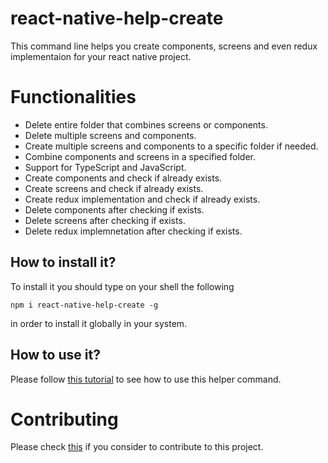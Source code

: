 # react-native-help-create

This command line helps you create components, screens and even redux implementaion for your react native project.

# Functionalities

- Delete entire folder that combines screens or components.
- Delete multiple screens and components.
- Create multiple screens and components to a specific folder if needed.
- Combine components and screens in a specified folder.
- Support for TypeScript and JavaScript.
- Create components and check if already exists.
- Create screens and check if already exists.
- Create redux implementation and check if already exists.
- Delete components after checking if exists.
- Delete screens after checking if exists.
- Delete redux implemnetation after checking if exists.

## How to install it?

To install it you should type on your shell the following

```
npm i react-native-help-create -g
```

in order to install it globally in your system.

## How to use it?

Please follow [this tutorial](TUTORIAL.md) to see how to use this helper command.

# Contributing

Please check [this](CONTRIBUTING.md) if you consider to contribute to this project.
